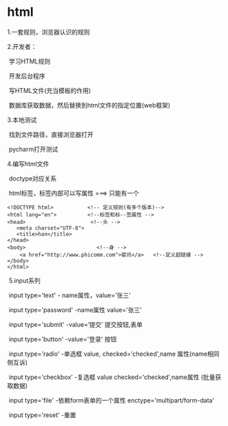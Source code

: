 
# html

1.一套规则，浏览器认识的规则

2.开发者：

​             学习HTML规则

​             开发后台程序

​                            写HTML文件(充当模板的作用)

​                             数据库获取数据，然后替换到html文件的指定位置(web框架)

3.本地测试

​           找到文件路径，直接浏览器打开

​            pycharm打开测试

4.编写html文件

​            doctype对应关系

​             html标签，标签内部可以写属性 ===>  只能有一个

 ```
<!DOCTYPE html>           <!-- 定义规则(有多个版本)-->
<html lang="en">          <!--标签和标--签属性 -->
<head>                     <!--头 -->
    <meta charset="UTF-8">
    <title>han</title>
</head>
<body>                       <!--身 -->
     <a href="http://www.phicomm.com">斐讯</a>   <!--定义超链接 -->
</body>
</html>
 ```



​   5.input系列

​       input   type='text'                  - name属性，value='张三'

​       input   type='password'        -name属性    value='张三'

​       input type='submit'              -value=‘提交’   提交按钮,表单

​       input type='button'               -value='登录'   按钮

​        input type='radio'                 -单选框 value, checked='checked',name 属性(name相同侧互诉)

​        input type='checkbox'          -复选框 value checked='checked',name属性 (批量获取数据)

​        input type='file'                     -依赖form表单的一个属性 enctype='multipart/form-data' 

​         input type='reset'                -重置       


